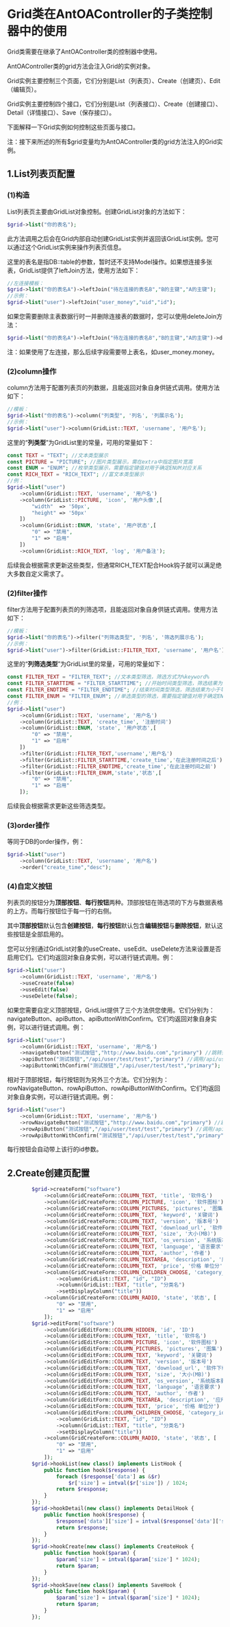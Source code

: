 # Grid类在AntOAController的子类控制器中的使用
Grid类需要在继承了AntOAController类的控制器中使用。

AntOAController类的grid方法会注入Grid的实例对象。

Grid实例主要控制三个页面，它们分别是List（列表页）、Create（创建页）、Edit（编辑页）。

Grid实例主要控制四个接口，它们分别是List（列表接口）、Create（创建接口）、Detail（详情接口）、Save（保存接口）。

下面解释一下Grid实例如何控制这些页面与接口。

注：接下来所述的所有$grid变量均为AntOAController类的grid方法注入的Grid实例。

## 1.List列表页配置
### (1)构造
List列表页主要由GridList对象控制。创建GridList对象的方法如下：
```php
$grid->list("你的表名");
```
此方法调用之后会在Grid内部自动创建GridList实例并返回该GridList实例。您可以通过这个GridList实例来操作列表页信息。

这里的表名是指DB::table的参数，暂时还不支持Model操作。如果想连接多张表，GridList提供了leftJoin方法，使用方法如下：
```php
//左连接模板：
$grid->list("你的表名A")->leftJoin("待左连接的表名B","B的主键","A的主键");
//示例：
$grid->list("user")->leftJoin("user_money","uid","id");
```
如果您需要删除主表数据行时一并删除连接表的数据时，您可以使用deleteJoin方法：
```php
$grid->list("你的表名A")->leftJoin("待左连接的表名B","B的主键","A的主键")->deleteJoin("待左连接同时删除的表名B","B的主键","A的主键");
```
注：如果使用了左连接，那么后续字段需要带上表名，如user_money.money。

### (2)column操作
column方法用于配置列表页的列数据，且能返回对象自身供链式调用。使用方法如下：
```php
//模板：
$grid->list("你的表名")->column("列类型", '列名', '列展示名');
//示例：
$grid->list("user")->column(GridList::TEXT, 'username', '用户名');
```
这里的“**列类型**”为GridList里的常量，可用的常量如下：
```php
const TEXT = "TEXT"; //文本类型展示
const PICTURE = "PICTURE"; //图片类型展示，需在extra中指定图片宽高
const ENUM = "ENUM"; //枚举类型展示，需要指定键值对用于确定ENUM对应关系
const RICH_TEXT = "RICH_TEXT"; //富文本类型展示
//例：
$grid->list("user")
    ->column(GridList::TEXT, 'username', '用户名')
    ->column(GridList::PICTURE, 'icon', '用户头像',[
        "width"  => '50px',
        "height" => '50px'
    ])
    ->column(GridList::ENUM, 'state', '用户状态',[
        "0" => "禁用",
        "1" => "启用"
    ])
    ->column(GridList::RICH_TEXT, 'log', '用户备注');
```
后续我会根据需求更新这些类型，但通常RICH_TEXT配合Hook钩子就可以满足绝大多数自定义需求了。

### (2)filter操作
filter方法用于配置列表页的列筛选项，且能返回对象自身供链式调用。使用方法如下：
```php
//模板：
$grid->list("你的表名")->filter("列筛选类型", '列名', '筛选列展示名');
//示例：
$grid->list("user")->filter(GridList::FILTER_TEXT, 'username', '用户名');
```
这里的“**列筛选类型**”为GridList里的常量，可用的常量如下：
```php
const FILTER_TEXT = "FILTER_TEXT"; //文本类型筛选，筛选方式为%keyword%
const FILTER_STARTTIME = "FILTER_STARTTIME"; //开始时间类型筛选，筛选结果为大于等于该结束时间的行
const FILTER_ENDTIME = "FILTER_ENDTIME"; //结束时间类型筛选，筛选结果为小于等于该结束时间的行
const FILTER_ENUM = "FILTER_ENUM"; //单选类型的筛选，需要指定键值对用于确定ENUM对应关系
//例：
$grid->list("user")
    ->column(GridList::TEXT, 'username', '用户名')
    ->column(GridList::TEXT, 'create_time', '注册时间')
    ->column(GridList::ENUM, 'state', '用户状态',[
        "0" => "禁用",
        "1" => "启用"
    ])
    ->filter(GridList::FILTER_TEXT,'username','用户名')
    ->filter(GridList::FILTER_STARTTIME,'create_time','在此注册时间之后')
    ->filter(GridList::FILTER_ENDTIME,'create_time','在此注册时间之前')
    ->filter(GridList::FILTER_ENUM,'state','状态',[
        "0" => "禁用",
        "1" => "启用"
    ]);
```
后续我会根据需求更新这些筛选类型。

### (3)order操作
等同于DB的order操作，例：
```php
$grid->list("user")
    ->column(GridList::TEXT, 'username', '用户名')
    ->order("create_time","desc");
```

### (4)自定义按钮
列表页的按钮分为**顶部按钮**、**每行按钮**两种。顶部按钮在筛选项的下方与数据表格的上方。而每行按钮位于每一行的右侧。

其中**顶部按钮**默认包含**创建按钮**，**每行按钮**默认包含**编辑按钮**与**删除按钮**，默认这些按钮是全部启用的。

您可以分别通过GridList对象的useCreate、useEdit、useDelete方法来设置是否启用它们。它们均返回对象自身实例，可以进行链式调用。例：
```php
$grid->list("user")
    ->column(GridList::TEXT, 'username', '用户名')
    ->useCreate(false)
    ->useEdit(false)
    ->useDelete(false);
```
如果您需要自定义顶部按钮，GridList提供了三个方法供您使用。它们分别为：navigateButton、apiButton、apiButtonWithConfirm。它们均返回对象自身实例，可以进行链式调用。例：
```php
$grid->list("user")
    ->column(GridList::TEXT, 'username', '用户名')
    ->navigateButton("测试按钮","http://www.baidu.com","primary") //跳转到百度
    ->apiButton("测试按钮","/api/user/test/test","primary") //调用/api/user/test/test接口并对响应JSON根据status字段判定提示msg字段内容
    ->apiButtonWithConfirm("测试按钮","/api/user/test/test","primary"); //与apiButton相同，但调用接口前会要求用户确认
```
相对于顶部按钮，每行按钮则为另外三个方法。它们分别为：rowNavigateButton、rowApiButton、rowApiButtonWithConfirm。它们均返回对象自身实例，可以进行链式调用。例：
```php
$grid->list("user")
    ->column(GridList::TEXT, 'username', '用户名')
    ->rowNavigateButton("测试按钮","http://www.baidu.com","primary") //跳转到百度
    ->rowApiButton("测试按钮","/api/user/test/test","primary") //调用/api/user/test/test接口并对响应JSON根据status字段判定提示msg字段内容
    ->rowApiButtonWithConfirm("测试按钮","/api/user/test/test","primary"); //与rowApiButton相同，但调用接口前会要求用户确认
```
每行按钮会自动带上该行的id参数。

## 2.Create创建页配置
```php
        $grid->createForm("software")
            ->column(GridCreateForm::COLUMN_TEXT, 'title', '软件名')
            ->column(GridCreateForm::COLUMN_PICTURE, 'icon', '软件图标')
            ->column(GridCreateForm::COLUMN_PICTURES, 'pictures', '图集')
            ->column(GridCreateForm::COLUMN_TEXT, 'keyword', '关键词')
            ->column(GridCreateForm::COLUMN_TEXT, 'version', '版本号')
            ->column(GridCreateForm::COLUMN_TEXT, 'download_url', '软件下载地址')
            ->column(GridCreateForm::COLUMN_TEXT, 'size', '大小(MB)')
            ->column(GridCreateForm::COLUMN_TEXT, 'os_version', '系统版本要求')
            ->column(GridCreateForm::COLUMN_TEXT, 'language', '语言要求')
            ->column(GridCreateForm::COLUMN_TEXT, 'author', '作者')
            ->column(GridCreateForm::COLUMN_TEXTAREA, 'description', '应用介绍')
            ->column(GridCreateForm::COLUMN_TEXT, 'price', '价格 单位分')
            ->column(GridCreateForm::COLUMN_CHILDREN_CHOOSE, 'category_id', '所属分类', (new GridList("category"))
                ->column(GridList::TEXT, "id", "ID")
                ->column(GridList::TEXT, "title", "分类名")
                ->setDisplayColumn("title"))
            ->column(GridCreateForm::COLUMN_RADIO, 'state', '状态', [
                "0" => "禁用",
                "1" => "启用"
            ]);
        $grid->editForm("software")
            ->column(GridEditForm::COLUMN_HIDDEN, 'id', 'ID')
            ->column(GridEditForm::COLUMN_TEXT, 'title', '软件名')
            ->column(GridEditForm::COLUMN_PICTURE, 'icon', '软件图标')
            ->column(GridEditForm::COLUMN_PICTURES, 'pictures', '图集')
            ->column(GridEditForm::COLUMN_TEXT, 'keyword', '关键词')
            ->column(GridEditForm::COLUMN_TEXT, 'version', '版本号')
            ->column(GridEditForm::COLUMN_TEXT, 'download_url', '软件下载地址')
            ->column(GridEditForm::COLUMN_TEXT, 'size', '大小(MB)')
            ->column(GridEditForm::COLUMN_TEXT, 'os_version', '系统版本要求')
            ->column(GridEditForm::COLUMN_TEXT, 'language', '语言要求')
            ->column(GridEditForm::COLUMN_TEXT, 'author', '作者')
            ->column(GridEditForm::COLUMN_TEXTAREA, 'description', '应用介绍')
            ->column(GridEditForm::COLUMN_TEXT, 'price', '价格 单位分')
            ->column(GridEditForm::COLUMN_CHILDREN_CHOOSE, 'category_id', '所属分类', (new GridList("category"))
                ->column(GridList::TEXT, "id", "ID")
                ->column(GridList::TEXT, "title", "分类名")
                ->setDisplayColumn("title"))
            ->column(GridCreateForm::COLUMN_RADIO, 'state', '状态', [
                "0" => "禁用",
                "1" => "启用"
            ]);
        $grid->hookList(new class() implements ListHook {
            public function hook($response) {
                foreach ($response['data'] as &$r)
                    $r['size'] = intval($r['size']) / 1024;
                return $response;
            }
        });
        $grid->hookDetail(new class() implements DetailHook {
            public function hook($response) {
                $response['data']['size'] = intval($response['data']['size']) / 1024;
                return $response;
            }
        });
        $grid->hookCreate(new class() implements CreateHook {
            public function hook($param) {
                $param['size'] = intval($param['size'] * 1024);
                return $param;
            }
        });
        $grid->hookSave(new class() implements SaveHook {
            public function hook($param) {
                $param['size'] = intval($param['size'] * 1024);
                return $param;
            }
        });
```
